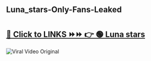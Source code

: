 
 ## Luna_stars-Only-Fans-Leaked

# <h2><a href="https://clipsfans.com/Luna_stars&ref=git">🔗 Click to LINKS ⏩⏩ 👉 🟢 Luna stars </a></h2>

<a href="https://clipsfans.com/Luna_stars&ref=git" rel="nofollow" data-target="animated-image.originalLink"><img src="https://i.ibb.co.com/xMMVF88/686577567.gif" alt="Viral Video Original" style="max-width: 100%; display: inline-block;" data-target="animated-image.originalImage"></a>
